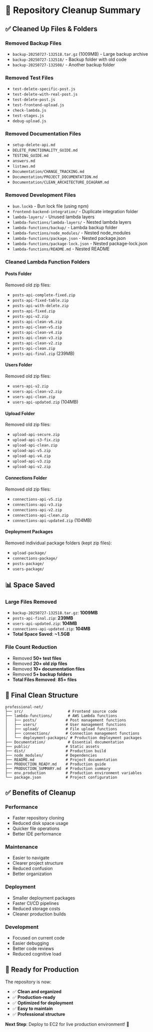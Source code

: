 # 🧹 Repository Cleanup Summary

## ✅ **Cleaned Up Files & Folders**

### **Removed Backup Files**
- `backup-20250727-132518.tar.gz` (1009MB) - Large backup archive
- `backup-20250727-132518/` - Backup folder with old code
- `backup-20250727-132508/` - Another backup folder

### **Removed Test Files**
- `test-delete-specific-post.js`
- `test-delete-with-real-post.js`
- `test-delete-post.js`
- `test-frontend-upload.js`
- `check-lambda.js`
- `test-stages.js`
- `debug-upload.js`

### **Removed Documentation Files**
- `setup-delete-api.md`
- `DELETE_FUNCTIONALITY_GUIDE.md`
- `TESTING_GUIDE.md`
- `answers.md`
- `listaws.md`
- `Documentation/CHANGE_TRACKING.md`
- `Documentation/PROJECT_DOCUMENTATION.md`
- `Documentation/CLEAN_ARCHITECTURE_DIAGRAM.md`

### **Removed Development Files**
- `bun.lockb` - Bun lock file (using npm)
- `frontend-backend-integration/` - Duplicate integration folder
- `lambda-layers/` - Unused lambda layers
- `lambda-functions/lambda-layers/` - Nested lambda layers
- `lambda-functions/backup/` - Lambda backup folder
- `lambda-functions/node_modules/` - Nested node_modules
- `lambda-functions/package.json` - Nested package.json
- `lambda-functions/package-lock.json` - Nested package-lock.json
- `lambda-functions/README.md` - Nested README

### **Cleaned Lambda Function Folders**

#### **Posts Folder**
Removed old zip files:
- `posts-api-complete-fixed.zip`
- `posts-api-fixed-table.zip`
- `posts-api-with-delete.zip`
- `posts-api-fixed.zip`
- `posts-api-v2.zip`
- `posts-api-clean-v6.zip`
- `posts-api-clean-v5.zip`
- `posts-api-clean-v4.zip`
- `posts-api-clean-v3.zip`
- `posts-api-clean-v2.zip`
- `posts-api-clean.zip`
- `posts-api-final.zip` (239MB)

#### **Users Folder**
Removed old zip files:
- `users-api-v2.zip`
- `users-api-clean-v2.zip`
- `users-api-clean.zip`
- `users-api-updated.zip` (104MB)

#### **Upload Folder**
Removed old zip files:
- `upload-api-secure.zip`
- `upload-api-s3-fix.zip`
- `upload-api-clean.zip`
- `upload-api-v5.zip`
- `upload-api-v4.zip`
- `upload-api-v3.zip`
- `upload-api-v2.zip`

#### **Connections Folder**
Removed old zip files:
- `connections-api-v5.zip`
- `connections-api-v3.zip`
- `connections-api-v2.zip`
- `connections-api-clean.zip`
- `connections-api-updated.zip` (104MB)

#### **Deployment Packages**
Removed individual package folders (kept zip files):
- `upload-package/`
- `connections-package/`
- `posts-package/`
- `users-package/`

## 📊 **Space Saved**

### **Large Files Removed**
- `backup-20250727-132518.tar.gz`: **1009MB**
- `posts-api-final.zip`: **239MB**
- `users-api-updated.zip`: **104MB**
- `connections-api-updated.zip`: **104MB**
- **Total Space Saved**: **~1.5GB**

### **File Count Reduction**
- Removed **50+ test files**
- Removed **20+ old zip files**
- Removed **10+ documentation files**
- Removed **5+ backup folders**
- **Total Files Removed**: **85+ files**

## 🎯 **Final Clean Structure**

```
professional-net/
├── src/                    # Frontend source code
├── lambda-functions/       # AWS Lambda functions
│   ├── posts/             # Post management functions
│   ├── users/             # User management functions
│   ├── upload/            # File upload functions
│   ├── connections/       # Connection management functions
│   └── deployment-packages/ # Production deployment packages
├── Documentation/          # Essential documentation
├── public/                # Static assets
├── dist/                  # Production build
├── node_modules/          # Dependencies
├── README.md              # Project documentation
├── PRODUCTION_READY.md    # Production guide
├── PRODUCTION_SUMMARY.md  # Production summary
├── env.production         # Production environment variables
└── package.json           # Project configuration
```

## ✅ **Benefits of Cleanup**

### **Performance**
- Faster repository cloning
- Reduced disk space usage
- Quicker file operations
- Better IDE performance

### **Maintenance**
- Easier to navigate
- Clearer project structure
- Reduced confusion
- Better organization

### **Deployment**
- Smaller deployment packages
- Faster CI/CD pipelines
- Reduced storage costs
- Cleaner production builds

### **Development**
- Focused on current code
- Easier debugging
- Better code reviews
- Reduced cognitive load

## 🚀 **Ready for Production**

The repository is now:
- ✅ **Clean and organized**
- ✅ **Production-ready**
- ✅ **Optimized for deployment**
- ✅ **Easy to maintain**
- ✅ **Professional structure**

**Next Step**: Deploy to EC2 for live production environment! 🎉 